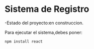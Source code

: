 <h1>Sistema de Registro</h1>
-Estado del proyecto:en construccion.

Para ejecutar el sistema,debes poner:

```npm install react```
